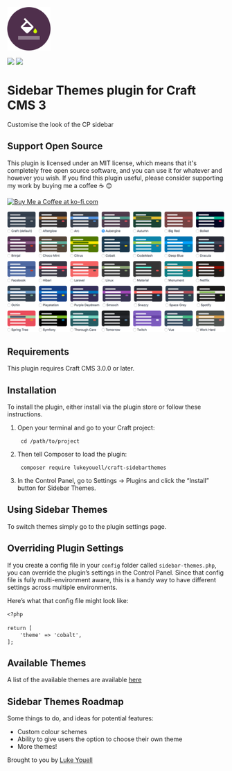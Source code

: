 <img src="src/icon.svg" alt="icon" width="100" height="100">

![](https://img.shields.io/github/release/lukeyouell/craft-sidebarthemes.svg?style=flat)
![](https://img.shields.io/packagist/dt/lukeyouell/craft-sidebarthemes.svg?style=flat)

# Sidebar Themes plugin for Craft CMS 3

Customise the look of the CP sidebar

## Support Open Source

This plugin is licensed under an MIT license, which means that it's completely free open source software, and you can use it for whatever and however you wish. If you find this plugin useful, please consider supporting my work by buying me a coffee ☕ 😊

[![Buy Me a Coffee at ko-fi.com](https://az743702.vo.msecnd.net/cdn/kofi3.png)](https://ko-fi.com/O4O0D1L3)

<img src="resources/img/screenshot-1.0.5.png" alt="screenshot">

## Requirements

This plugin requires Craft CMS 3.0.0 or later.

## Installation

To install the plugin, either install via the plugin store or follow these instructions.

1. Open your terminal and go to your Craft project:

        cd /path/to/project

2. Then tell Composer to load the plugin:

        composer require lukeyouell/craft-sidebarthemes

3. In the Control Panel, go to Settings → Plugins and click the “Install” button for Sidebar Themes.

## Using Sidebar Themes

To switch themes simply go to the plugin settings page.

## Overriding Plugin Settings

If you create a config file in your `config` folder called `sidebar-themes.php`, you can override the plugin’s settings in the Control Panel. Since that config file is fully multi-environment aware, this is a handy way to have different settings across multiple environments.

Here’s what that config file might look like:

```twig
<?php

return [
    'theme' => 'cobalt',
];
```

## Available Themes

A list of the available themes are available [here](THEMES.md)

## Sidebar Themes Roadmap

Some things to do, and ideas for potential features:

- Custom colour schemes
- Ability to give users the option to choose their own theme
- More themes!

Brought to you by [Luke Youell](https://github.com/lukeyouell)

